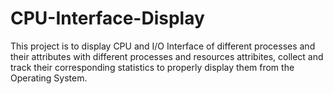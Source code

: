 # CPU-Interface-Display
This project is to display CPU and I/O Interface of different processes and their attributes
with different processes and resources attribites, collect and track their corresponding statistics to properly display them from the Operating System. 
